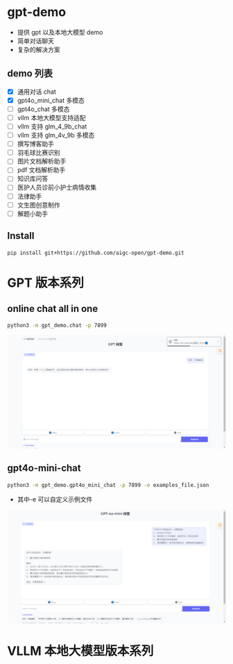 # gpt-demo

- 提供 gpt 以及本地大模型 demo
- 简单对话聊天
- 复杂的解决方案

## demo 列表

- [x] 通用对话 chat
- [x] gpt4o_mini_chat 多模态
- [ ] gpt4o_chat 多模态
- [ ] vllm 本地大模型支持适配
- [ ] vllm 支持 glm_4_9b_chat
- [ ] vllm 支持 glm_4v_9b 多模态
- [ ] 撰写博客助手
- [ ] 羽毛球比赛识别
- [ ] 图片文档解析助手
- [ ] pdf 文档解析助手
- [ ] 知识库问答
- [ ] 医护人员诊前小护士病情收集
- [ ] 法律助手
- [ ] 文生图创意制作
- [ ] 解题小助手

## Install

```bash
pip install git+https://github.com/aigc-open/gpt-demo.git
```

# GPT 版本系列

## online chat all in one

```bash
python3 -m gpt_demo.chat -p 7899
```

![](docs/gpt_all_in_one.png)

## gpt4o-mini-chat

```bash
python3 -m gpt_demo.gpt4o_mini_chat -p 7899 -e examples_file.json
```

- 其中-e 可以自定义示例文件

![](docs/gpt4o-mini.png)

# VLLM 本地大模型版本系列
